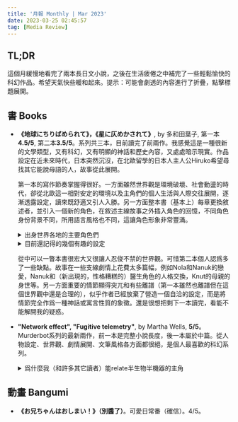 ```yaml
---
title: '月報 Monthly | Mar 2023'
date: 2023-03-25 02:45:57
tag: [Media Review]
---
```

## TL;DR

這個月緩慢地看完了兩本長日文小說，之後在生活疲倦之中補完了一些輕鬆愉快的科幻作品。希望天氣快些暖和起來。提示：可能會劇透的內容進行了折疊，點擊標題展開。

<!-- more -->

## 書 Books

+ **《地球にちりばめられて》，《星に仄めかされて》**, by 多和田葉子, 第一本**4.5/5**, 第二本**3.5/5**。系列共三本，目前讀完了前兩作。我感覺這是一種很新的文學類型，又有科幻，又有明顯的神話和歷史內容，又處處暗示現實。作品設定在近未來時代，日本突然沉沒，在北歐留學的日本人主人公Hiruko希望尋找其它能說母語的人，故事從此展開。

  第一本的寫作節奏掌握得很好。一方面雖然世界觀是環境破壞、社會動盪的時代，卻從北歐這一相對安定的環境以及主角們的個人生活與人際交往展開，逐漸透露設定，讀來既舒適又引人入勝。另一方面整本書（基本上）每章更換敘述者，並引入一個新的角色，在敘述主線故事之外插入角色的回憶，不同角色身份背景不同，所用語言風格也不同，這讓角色形象非常豐滿。
  
    <details>
    <summary>出身世界各地的主要角色們</summary>
    Hiruko： 日本人女性（據設定在當時的日本性慾被消滅，因此姑且也算ace），長期在北歐多國生活，自創北歐混合語並日常使用。
    Knut： 丹麥男性，語言學研究者，對女主所用的語言感興趣而結識，其後兩人建立了深厚的關係。
    Akash: 印度跨女，因自身文化背景未用hrt等醫學手段，而通過傳統文化手段實現身體轉變。日常穿紅色莎麗，善解人意，樂於助人，在世界各地都有朋友網絡。
    Nola: 德國女性，在博物館工作，有點戀愛腦。
    Nanuk: 格陵蘭男性，受資助來丹麥留學後一直在壽司店工作，自學日語，長期扮演日本人。在旅行中受傷被Nola所救，兩人開始戀愛，但在其中感到不自在，因而想要逃離。
  	</details>

    <details>
    <summary>目前還記得的幾個有趣的設定</summary>
    1. 大西洋的鮭魚傳說因爲投放了過多催長劑，食後會導致生殖系統異常，因而被人避開；2. 在故事發生的不久之前，如果會說英語有被遣送至美國的風險，因爲中國停止輸出工業品，美國又缺少能從事生產的工人；3. 格陵蘭因爲氣候暖化，能種植蔬菜，而當地人爲獲取收入，都在從事遠程客戶支持工作；4. 傳說日本之所以沉沒是政治家想把山剷平，把原本屬於鄉村的地方納入都市圈。
  	</details>
  
  從中可以一瞥本書很宏大又很讓人忍俊不禁的世界觀。可惜第二本個人認爲多了一些缺點。故事在一些支線劇情上花費太多篇幅，例如Nola和Nanuk的戀愛，Nanuk和（新出現的，性格糟糕的）醫生角色的人格交換，Knut的母親的身世等。另一方面重要的情節顯得突兀和有些離譜（第一本雖然也離譜但在這個世界觀中還是合理的），似乎作者已經放棄了營造一個自洽的設定，而是將情節完全作爲一種神話或寓言性質的象徵。還是很想把剩下一本讀完，看能不能解開我的疑惑。

+ **"Network effect", "Fugitive telemetry"**, by Martha Wells, **5/5**。Murderbot系列的最新兩作，前一本是完整小說長度，後一本屬於中篇。從人物設定、世界觀、劇情展開、文筆風格各方面都很絕，是個人最喜歡的科幻系列。

    <details>
    <summary>爲什麼我（和許多其它讀者）能relate半生物半機器的主角</summary>
    主角Murderbot除去超強的分析、戰鬥能力外，基本就是一個此前長期失去自由、受到創傷、恐懼人際交往、只想獨處看媒體的人類。相信成長在東亞某國的大家都能理解這種體驗。主角是幸運的，能夠遇到願意平等相待的人類夥伴，並在任務中發光發熱。在新作兩本中這種人物轉變更加明顯，無論是關於Mensah的創傷治療，還是Murderbot對Mensah年輕女兒的態度，都寫得很真實而微妙。因此這個系列不單單是死宅超級英雄暴打黑惡勢力的爽文，而是一個受創的靈魂重新找回自我的成長/療愈故事。
    </details>

## 動畫 Bangumi

+ **《お兄ちゃんはおしまい！》（別醬了）**。可愛日常番（確信）。4/5。